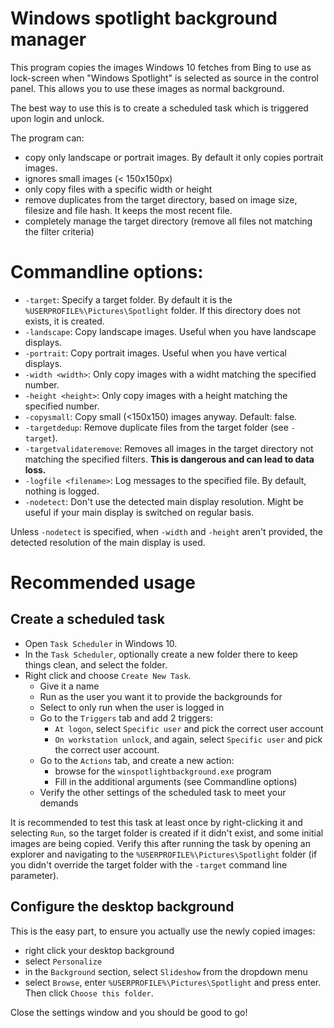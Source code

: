 # Windows spotlight background manager

This program copies the images Windows 10 fetches from Bing to use as lock-screen when "Windows Spotlight" is selected as source in the control panel. This allows you to use these images as normal background. 

The best way to use this is to create a scheduled task which is triggered upon login and unlock.

The program can:

* copy only landscape or portrait images. By default it only copies portrait images.
* ignores small images (< 150x150px)
* only copy files with a specific width or height
* remove duplicates from the target directory, based on image size, filesize and file hash. It keeps the most recent file.
* completely manage the target directory (remove all files not matching the filter criteria)

# Commandline options:

* `-target`: Specify a target folder. By default it is the `%USERPROFILE%\Pictures\Spotlight` folder. If this directory does not exists, it is created.
* `-landscape`: Copy landscape images. Useful when you have landscape displays.
* `-portrait`: Copy portrait images. Useful when you have vertical displays.
* `-width <width>`: Only copy images with a widht matching the specified number.
* `-height <height>`: Only copy images with a height matching the specified number.
* `-copysmall`: Copy small (<150x150) images anyway. Default: false.
* `-targetdedup`: Remove duplicate files from the target folder (see `-target`).
* `-targetvalidateremove`: Removes all images in the target directory not matching the specified filters. **This is dangerous and can lead to data loss.**
* `-logfile <filename>`: Log messages to the specified file. By default, nothing is logged.
* `-nodetect`: Don't use the detected main display resolution. Might be useful if your main display is switched on regular basis.

Unless `-nodetect` is specified, when `-width` and `-height` aren't provided, the detected resolution of the main display is used.

# Recommended usage

## Create a scheduled task

* Open `Task Scheduler` in Windows 10.
* In the `Task Scheduler`, optionally create a new folder there to keep things clean, and select the folder.
* Right click and choose `Create New Task`.
  * Give it a name
  * Run as the user you want it to provide the backgrounds for
  * Select to only run when the user is logged in
  * Go to the `Triggers` tab and add 2 triggers:
    * `At logon`, select `Specific user` and pick the correct user account
    * `On workstation unlock`, and again, select `Specific user` and pick the correct user account.
  * Go to the `Actions` tab, and create a new action:
    * browse for the `winspotlightbackground.exe` program
    * Fill in the additional arguments (see Commandline options)
  * Verify the other settings of the scheduled task to meet your demands

It is recommended to test this task at least once by right-clicking it and selecting `Run`, so the target folder is created if it didn't exist, and some initial images are being copied. Verify this after running the task by opening an explorer and navigating to the `%USERPROFILE%\Pictures\Spotlight` folder (if you didn't override the target folder with the `-target` command line parameter).

## Configure the desktop background

This is the easy part, to ensure you actually use the newly copied images:

* right click your desktop background
* select `Personalize`
* in the `Background` section, select `Slideshow` from the dropdown menu
* select `Browse`, enter `%USERPROFILE%\Pictures\Spotlight` and press enter. Then click `Choose this folder`.

Close the settings window and you should be good to go!

